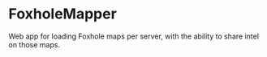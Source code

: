 # FoxholeMapper
Web app for loading Foxhole maps per server, with the ability to share intel on those maps.
